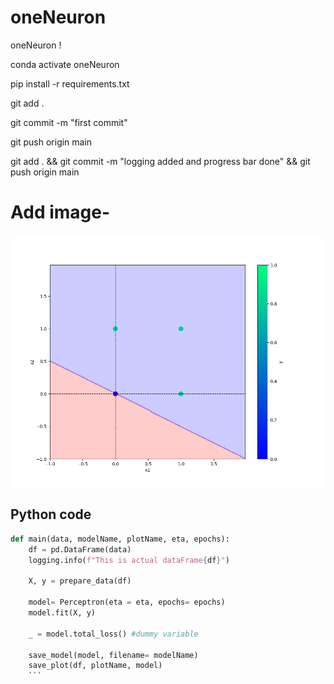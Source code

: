 # oneNeuron
oneNeuron !


conda activate oneNeuron

pip install -r requirements.txt

git add .

git commit -m "first commit"

git push origin main

git add . && git commit -m "logging added and progress bar done" && git push origin main


# Add image-
![sample Image](plots/or.png)

## Python code

```python
def main(data, modelName, plotName, eta, epochs):
    df = pd.DataFrame(data)
    logging.info(f"This is actual dataFrame{df}")

    X, y = prepare_data(df)

    model= Perceptron(eta = eta, epochs= epochs)
    model.fit(X, y)

    _ = model.total_loss() #dummy variable

    save_model(model, filename= modelName)
    save_plot(df, plotName, model)
    ```